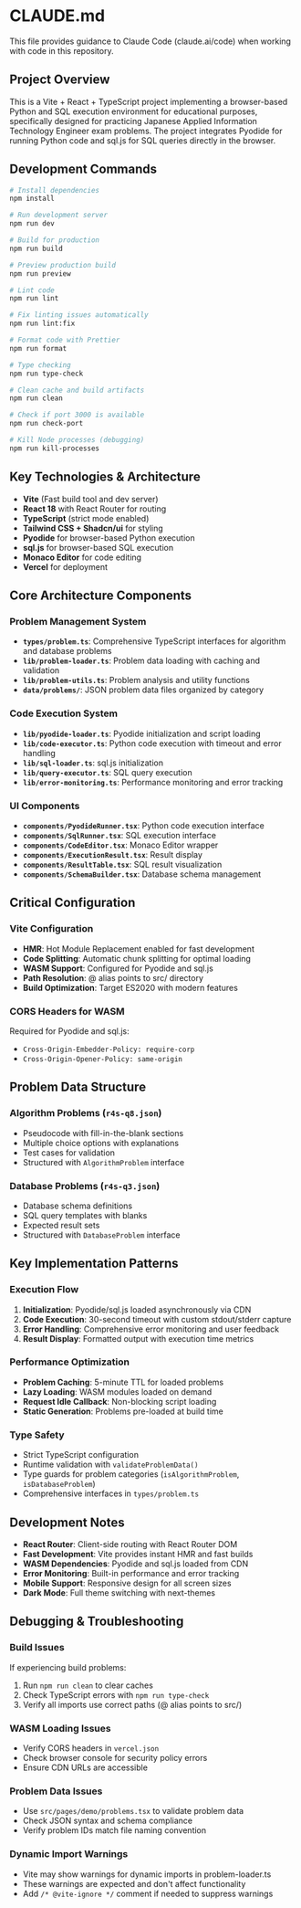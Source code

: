 # CLAUDE.md

This file provides guidance to Claude Code (claude.ai/code) when working with code in this repository.

## Project Overview

This is a Vite + React + TypeScript project implementing a browser-based Python and SQL execution environment for educational purposes, specifically designed for practicing Japanese Applied Information Technology Engineer exam problems. The project integrates Pyodide for running Python code and sql.js for SQL queries directly in the browser.

## Development Commands

```bash
# Install dependencies
npm install

# Run development server
npm run dev

# Build for production
npm run build

# Preview production build
npm run preview

# Lint code
npm run lint

# Fix linting issues automatically
npm run lint:fix

# Format code with Prettier
npm run format

# Type checking
npm run type-check

# Clean cache and build artifacts
npm run clean

# Check if port 3000 is available
npm run check-port

# Kill Node processes (debugging)
npm run kill-processes
```

## Key Technologies & Architecture

- **Vite** (Fast build tool and dev server)
- **React 18** with React Router for routing
- **TypeScript** (strict mode enabled) 
- **Tailwind CSS + Shadcn/ui** for styling
- **Pyodide** for browser-based Python execution
- **sql.js** for browser-based SQL execution  
- **Monaco Editor** for code editing
- **Vercel** for deployment

## Core Architecture Components

### Problem Management System
- **`types/problem.ts`**: Comprehensive TypeScript interfaces for algorithm and database problems
- **`lib/problem-loader.ts`**: Problem data loading with caching and validation
- **`lib/problem-utils.ts`**: Problem analysis and utility functions
- **`data/problems/`**: JSON problem data files organized by category

### Code Execution System
- **`lib/pyodide-loader.ts`**: Pyodide initialization and script loading
- **`lib/code-executor.ts`**: Python code execution with timeout and error handling
- **`lib/sql-loader.ts`**: sql.js initialization
- **`lib/query-executor.ts`**: SQL query execution
- **`lib/error-monitoring.ts`**: Performance monitoring and error tracking

### UI Components
- **`components/PyodideRunner.tsx`**: Python code execution interface
- **`components/SqlRunner.tsx`**: SQL execution interface
- **`components/CodeEditor.tsx`**: Monaco Editor wrapper
- **`components/ExecutionResult.tsx`**: Result display
- **`components/ResultTable.tsx`**: SQL result visualization
- **`components/SchemaBuilder.tsx`**: Database schema management

## Critical Configuration

### Vite Configuration
- **HMR**: Hot Module Replacement enabled for fast development
- **Code Splitting**: Automatic chunk splitting for optimal loading
- **WASM Support**: Configured for Pyodide and sql.js
- **Path Resolution**: @ alias points to src/ directory
- **Build Optimization**: Target ES2020 with modern features

### CORS Headers for WASM
Required for Pyodide and sql.js:
- `Cross-Origin-Embedder-Policy: require-corp`
- `Cross-Origin-Opener-Policy: same-origin`

## Problem Data Structure

### Algorithm Problems (`r4s-q8.json`)
- Pseudocode with fill-in-the-blank sections
- Multiple choice options with explanations
- Test cases for validation
- Structured with `AlgorithmProblem` interface

### Database Problems (`r4s-q3.json`)
- Database schema definitions
- SQL query templates with blanks
- Expected result sets
- Structured with `DatabaseProblem` interface

## Key Implementation Patterns

### Execution Flow
1. **Initialization**: Pyodide/sql.js loaded asynchronously via CDN
2. **Code Execution**: 30-second timeout with custom stdout/stderr capture
3. **Error Handling**: Comprehensive error monitoring and user feedback
4. **Result Display**: Formatted output with execution time metrics

### Performance Optimization
- **Problem Caching**: 5-minute TTL for loaded problems
- **Lazy Loading**: WASM modules loaded on demand
- **Request Idle Callback**: Non-blocking script loading
- **Static Generation**: Problems pre-loaded at build time

### Type Safety
- Strict TypeScript configuration
- Runtime validation with `validateProblemData()`
- Type guards for problem categories (`isAlgorithmProblem`, `isDatabaseProblem`)
- Comprehensive interfaces in `types/problem.ts`

## Development Notes

- **React Router**: Client-side routing with React Router DOM
- **Fast Development**: Vite provides instant HMR and fast builds
- **WASM Dependencies**: Pyodide and sql.js loaded from CDN
- **Error Monitoring**: Built-in performance and error tracking
- **Mobile Support**: Responsive design for all screen sizes
- **Dark Mode**: Full theme switching with next-themes

## Debugging & Troubleshooting

### Build Issues
If experiencing build problems:
1. Run `npm run clean` to clear caches
2. Check TypeScript errors with `npm run type-check`
3. Verify all imports use correct paths (@ alias points to src/)

### WASM Loading Issues
- Verify CORS headers in `vercel.json`
- Check browser console for security policy errors
- Ensure CDN URLs are accessible

### Problem Data Issues
- Use `src/pages/demo/problems.tsx` to validate problem data
- Check JSON syntax and schema compliance
- Verify problem IDs match file naming convention

### Dynamic Import Warnings
- Vite may show warnings for dynamic imports in problem-loader.ts
- These warnings are expected and don't affect functionality
- Add `/* @vite-ignore */` comment if needed to suppress warnings